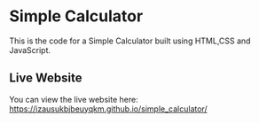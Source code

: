 # Simple Calculator

This is the code for a Simple Calculator built using HTML,CSS and JavaScript.

## Live Website

You can view the live website here: https://izausukbjbeuyqkm.github.io/simple_calculator/



